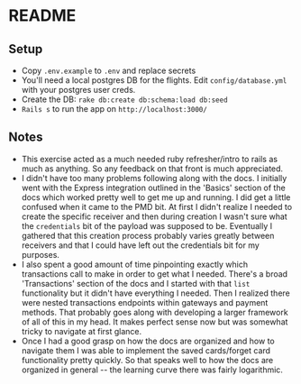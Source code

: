 # README

## Setup
* Copy `.env.example` to `.env` and replace secrets
* You'll need a local postgres DB for the flights. Edit `config/database.yml` with your postgres user creds.
* Create the DB: `rake db:create db:schema:load db:seed`
* `Rails s` to run the app on `http://localhost:3000/`

## Notes
* This exercise acted as a much needed ruby refresher/intro to rails as much as anything. So any feedback on that front is much appreciated. 
* I didn't have too many problems following along with the docs. I initially went with the Express integration outlined in the 'Basics' section of the docs which worked pretty well to get me up and running. I did get a little confused when it came to the PMD bit. At first I didn't realize I needed to create the specific receiver and then during creation I wasn't sure what the `credentials` bit of the payload was supposed to be. Eventually I gathered that this creation process probably varies greatly between receivers and that I could have left out the credentials bit for my purposes. 
* I also spent a good amount of time pinpointing exactly which transactions call to make in order to get what I needed. There's a broad 'Transactions' section of the docs and I started with that `list` functionality but it didn't have everything I needed. Then I realized there were nested transactions endpoints within gateways and payment methods. That probably goes along with developing a larger framework of all of this in my head. It makes perfect sense now but was somewhat tricky to navigate at first glance. 
* Once I had a good grasp on how the docs are organized and how to navigate them I was able to implement the saved cards/forget card functionality pretty quickly. So that speaks well to how the docs are organized in general -- the learning curve there was fairly logarithmic. 
